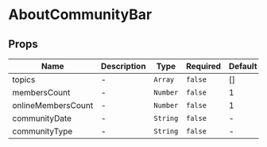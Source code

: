 # AboutCommunityBar

## Props

<!-- @vuese:AboutCommunityBar:props:start -->
|Name|Description|Type|Required|Default|
|---|---|---|---|---|
|topics|-|`Array`|`false`|[]|
|membersCount|-|`Number`|`false`|1|
|onlineMembersCount|-|`Number`|`false`|1|
|communityDate|-|`String`|`false`|-|
|communityType|-|`String`|`false`|-|

<!-- @vuese:AboutCommunityBar:props:end -->


